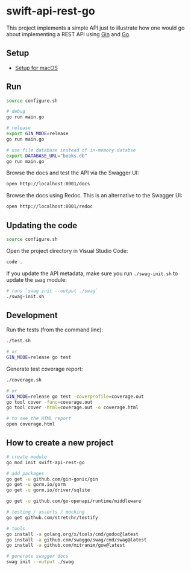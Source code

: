 # swift-api-rest-go
This project implements a simple API just to illustrate how one would go about implementing a REST API using [Gin](https://gin-gonic.com) and [Go](https://go.dev). 

## Setup

* [Setup for macOS](./docs/setup-macos.md)

## Run

```bash
source configure.sh

# debug
go run main.go

# release
export GIN_MODE=release
go run main.go

# use file database instead of in-memory databse
export DATABASE_URL="books.db" 
go run main.go
```

Browse the docs and test the API via the Swagger UI:

```bash
open http://localhost:8001/docs
```

Browse the docs using Redoc. This is an alternative to the Swagger UI:

```bash
open http://localhost:8001/redoc
```

## Updating the code

```bash
source configure.sh
```

Open the project directory in Visual Studio Code:

```bash
code .
```

If you update the API metadata, make sure you run `./swag-init.sh`  to update the `swag` module:

```bash
# runs `swag init --output ./swag` 
./swag-init.sh
```

## Development

Run the tests (from the command line):

```sh
./test.sh

# or
GIN_MODE=release go test
```

Generate test coverage report:

```bash
./coverage.sh

# or
GIN_MODE=release go test -coverprofile=coverage.out
go tool cover -func=coverage.out
go tool cover -html=coverage.out -o coverage.html

# to see the HTML report
open coverage.html
```

## How to create a new project

```bash
# create module
go mod init swift-api-rest-go

# add packages
go get -u github.com/gin-gonic/gin
go get -u gorm.io/gorm
go get -u gorm.io/driver/sqlite

go get -u github.com/go-openapi/runtime/middleware

# testing / asserts / mocking
go get github.com/stretchr/testify

# tools
go install -a golang.org/x/tools/cmd/godoc@latest 
go install -a github.com/swaggo/swag/cmd/swag@latest 
go install -a github.com/mitranim/gow@latest 

# generate swagger docs
swag init --output ./swag
```

